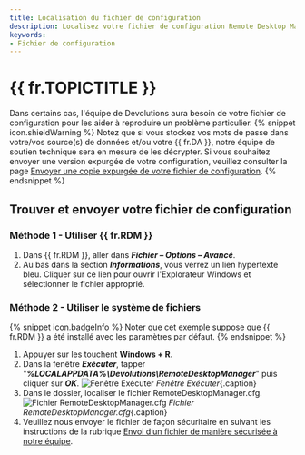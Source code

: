 ```yaml
---
title: Localisation du fichier de configuration
description: Localisez votre fichier de configuration Remote Desktop Manager.
keywords:
- Fichier de configuration
---
```

# {{ fr.TOPICTITLE }} 
Dans certains cas, l'équipe de Devolutions aura besoin de votre fichier de configuration pour les aider à reproduire un problème particulier. 
{% snippet icon.shieldWarning %} 
Notez que si vous stockez vos mots de passe dans votre/vos source(s) de données et/ou votre {{ fr.DA }}, notre équipe de soutien technique sera en mesure de les décrypter. Si vous souhaitez envoyer une version expurgée de votre configuration, veuillez consulter la page [Envoyer une copie expurgée de votre fichier de configuration](/fr/kb/remote-desktop-manager/how-to-articles/send-sanitized-configuration-file/). 
{% endsnippet %}
 
## Trouver et envoyer votre fichier de configuration 
### Méthode 1 - Utiliser {{ fr.RDM }} 
1. Dans {{ fr.RDM }}, aller dans ***Fichier – Options – Avancé***. 
1. Au bas dans la section ***Informations***, vous verrez un lien hypertexte bleu. Cliquer sur ce lien pour ouvrir l'Explorateur Windows et sélectionner le fichier approprié. 
### Méthode 2 - Utiliser le système de fichiers 
{% snippet icon.badgeInfo %} 
Noter que cet exemple suppose que {{ fr.RDM }} a été installé avec les paramètres par défaut. 
{% endsnippet %}
 
1. Appuyer sur les touchent **Windows + R**. 
1. Dans la fenêtre ***Exécuter***, tapper "***%LOCALAPPDATA%\Devolutions\RemoteDesktopManager***" puis cliquer sur ***OK***. 
![Fenêtre Exécuter](/img/fr/kb/KB2031.png) 
*Fenêtre Exécuter*{.caption} 
1. Dans le dossier, localiser le fichier RemoteDesktopManager.cfg.  
![Fichier RemoteDesktopManager.cfg](/img/fr/kb/KB2032.png) 
*Fichier RemoteDesktopManager.cfg*{.caption} 
1. Veuillez nous envoyer le fichier de façon sécuritaire en suivant les instructions de la rubrique [Envoi d’un fichier de manière sécurisée à notre équipe](/fr/kb/devolutions-customer-success/securely-send-file/). 

